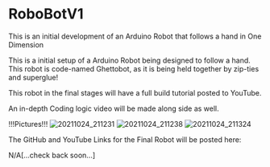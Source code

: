# RoboBotV1
This is an initial development of an Arduino Robot that follows a hand in One Dimension

This is a initial setup of a Arduino Robot being designed to follow a hand. This robot is code-named Ghettobot, as it
is being held together by zip-ties and superglue!

This robot in the final stages will have a full build tutorial posted to YouTube.

An in-depth Coding logic video will be made along side as well.

!!!Pictures!!!
![20211024_211231](https://user-images.githubusercontent.com/77421428/138621127-487d0f00-cce4-4214-8e5c-164c4ede4dc7.jpg)
![20211024_211238](https://user-images.githubusercontent.com/77421428/138621153-813dac87-0fe6-41c3-a6e8-9755ea83dbb4.jpg)
![20211024_211324](https://user-images.githubusercontent.com/77421428/138621157-f2a37da0-b0b9-4eb4-b544-6c9d46148c40.jpg)

                                                                      
The GitHub and YouTube Links for the Final Robot will be posted here: 

N/A[...check back soon...]

